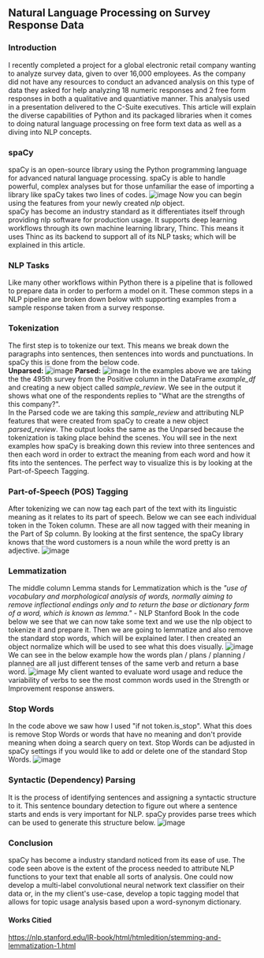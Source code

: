 ## Natural Language Processing on Survey Response Data
### Introduction
I recently completed a project for a global electronic retail company wanting to analyze survey data, given to over 16,000 employees. As the company did not have any resources to conduct an advanced analysis on this type of data they asked for help analyzing 18 numeric responses and 2 free form responses in both a qualitative and quantiative manner. This analysis used in a presentation delivered to the C-Suite executives. 
 This article will explain the diverse capabilities of Python and its packaged libraries when it comes to doing natural language processing on free form text data as well as a diving into NLP concepts. 

### spaCy
spaCy is an open-source library using the Python programming language for advanced natural language processing. spaCy is able to handle powerful, complex analyses but for those unfamiliar the ease of importing a library like spaCy takes two lines of codes. 
![image](https://user-images.githubusercontent.com/70989415/141222950-67b1851c-55cc-4362-8330-b717a79674d8.png)
Now you can begin using the features from your newly created *nlp* object. <br>
spaCy has become an industry standard as it differentiates itself through providing nlp software for production usage. It supports deep learning workflows through its own machine learning library, Thinc. This means it uses Thinc as its backend to support all of its NLP tasks; which will be explained in this article.

### NLP Tasks
Like many other workflows within Python there is a pipeline that is followed to prepare data in order to perform a model on it. These common steps in a NLP pipeline are broken down below with supporting examples from a sample response taken from a survey response. 
### Tokenization
The first step is to tokenize our text. This means we break down the paragraphs into sentences, then sentences into words and punctuations. In spaCy this is done from the below code. <br>
**Unparsed:**
![image](https://user-images.githubusercontent.com/70989415/141385843-d96a3a65-ec21-4d42-a41d-ec6491911d8d.png)
**Parsed:**
![image](https://user-images.githubusercontent.com/70989415/141385884-bb6a3e1b-f7b3-4791-b57b-bf2f2ba1786d.png)
In the examples above we are taking the the 495th survey from the Positive column in the DataFrame *example_df* and creating a new object called *sample_review*. We see in the output it shows what one of the respondents replies to "What are the strengths of this company?". <br>
In the Parsed code we are taking this *sample_review* and attributing NLP features that were created from spaCy to create a new object *parsed_review*. The output looks the same as the Unparsed because the tokenization is taking place behind the scenes. You will see in the next examples how spaCy is breaking down this review into three sentences and then each word in order to extract the meaning from each word and how it fits into the sentences. The perfect way to visualize this is by looking at the Part-of-Speech Tagging. 
### Part-of-Speech (POS) Tagging
After tokenizing we can now tag each part of the text with its linguistic meaning as it relates to its part of speech. Below we can see each individual token in the Token column. These are all now tagged with their meaning in the Part of Sp column. By looking at the first sentence, the spaCy library knows that the word customers is a noun while the word pretty is an adjective. 
![image](https://user-images.githubusercontent.com/70989415/141386124-8cc66819-b9dd-4550-b2cb-865b8c5d5225.png)
### Lemmatization
The middle column Lemma stands for Lemmatization which is the *"use of vocabulary and morphological analysis of words, normally aiming to remove inflectional endings only and to return the base or dictionary form of a word, which is known as lemma."* - NLP Stanford Book
In the code below we see that we can now take some text and we use the nlp object to tokenize it and prepare it. Then we are going to lemmatize and also remove the standard stop words, which will be explained later. I then created an object normalize which will be used to see what this does visually. 
![image](https://user-images.githubusercontent.com/70989415/141386741-cf890564-b3d2-4477-b5e2-94ef8bace1f6.png)
We can see in the below example how the words plan / plans / planning / planned are all just different tenses of the same verb and return a base word. 
![image](https://user-images.githubusercontent.com/70989415/141386779-5e791175-b45b-4904-b9c0-46dcb7d00da6.png)
My client wanted to evaluate word usage and reduce the variability of verbs to see the most common words used in the Strength or Improvement response answers. 
### Stop Words
In the code above we saw how I used "if not token.is_stop".  What this does is remove Stop Words or words that have no meaning and don't provide meaning when doing a search query on text. Stop Words can be adjusted in spaCy settings if you would like to add or delete one of the standard Stop Words.
![image](https://user-images.githubusercontent.com/70989415/141386816-bec17261-91f1-4ba4-97d9-310ceccfbf42.png)
### Syntactic (Dependency) Parsing
It is the process of identifying sentences and assigning a syntactic structure to it. This sentence boundary detection to figure out where a sentence starts and ends is very important for NLP. spaCy provides parse trees which can be used to generate this structure below. 
![image](https://user-images.githubusercontent.com/70989415/141386868-e74aadaa-f4e2-4250-9c6a-efa76735008d.png)
### Conclusion
spaCy has become a industry standard noticed from its ease of use. The code seen above is the extent of the process needed to attribute NLP functions to your text that enable all sorts of analysis. One could now develop a multi-label convolutional neural network text classifier on their data or, in the my client's use-case, develop a topic tagging model that allows for topic usage analysis based upon a word-synonym dictionary. 
#### Works Citied
﻿https://nlp.stanford.edu/IR-book/html/htmledition/stemming-and-lemmatization-1.html
